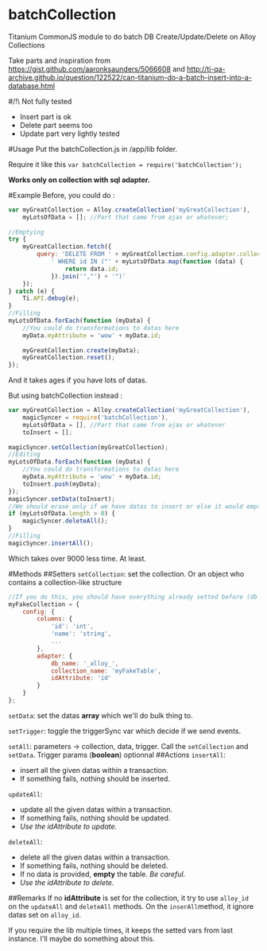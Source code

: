 # batchCollection
Titanium CommonJS module to do batch DB Create/Update/Delete on Alloy Collections

Take parts and inspiration from https://gist.github.com/aaronksaunders/5066608 and http://ti-qa-archive.github.io/question/122522/can-titanium-do-a-batch-insert-into-a-database.html

#/!\ Not fully tested 
* Insert part is ok
* Delete part seems too
* Update part very lightly tested

#Usage
Put the batchCollection.js in /app/lib folder.

Require it like this `var batchCollection = require('batchCollection');`

**Works only on collection with sql adapter.**

#Example
Before, you could do :
```javascript
var myGreatCollection = Alloy.createCollection('myGreatCollection'),
    myLotsOfData = []; //Part that came from ajax or whatever;
 
//Emptying
try {
    myGreatCollection.fetch({
        query: 'DELETE FROM ' + myGreatCollection.config.adapter.collection_name +
            ' WHERE id IN ("' + myLotsOfData.map(function (data) {
                return data.id;
            }).join('","') + '")'
    });
} catch (e) {
    Ti.API.debug(e);
}
//Filling
myLotsOfData.forEach(function (myData) {
    //You could do transformations to datas here
    myData.myAttribute = 'wow' + myData.id;
    
    myGreatCollection.create(myData);
    myGreatCollection.reset();
});
```
And it takes ages if you have lots of datas.

But using batchCollection instead :
```javascript
var myGreatCollection = Alloy.createCollection('myGreatCollection'),
    magicSyncer = require('batchCollection'),
    myLotsOfData = [], //Part that came from ajax or whatever
    toInsert = [];
 
magicSyncer.setCollection(myGreatCollection);
//Editing
myLotsOfData.forEach(function (myData) {
    //You could do transformations to datas here
    myData.myAttribute = 'wow' + myData.id;
    toInsert.push(myData);
});
magicSyncer.setData(toInsert);
//We should erase only if we have datas to insert or else it would empty the whole DB (by design)
if (myLotsOfData.length > 0) {
    magicSyncer.deleteAll();
}
//Filling
magicSyncer.insertAll();
```
Which takes over 9000 less time. At least.

#Methods
##Setters
`setCollection`: set the collection. Or an object who contains a collection-like structure
```javascript
//If you do this, you should have everything already setted before (db and table install)
myFakeCollection = {
    config: {
        columns: {
            'id': 'int',
            'name': 'string',
            ...
        },
        adapter: {
            db_name: '_alloy_',
            collection_name: 'myFakeTable',
            idAttribute: 'id'
        }
    }
};
```
`setData`: set the datas **array** which we'll do bulk thing to.

`setTrigger`: toggle the triggerSync var which decide if we send events.

`setAll`: parameters -> collection, data, trigger. Call the `setCollection` and `setData`. Trigger params (**boolean**) optionnal
##Actions
`insertAll`: 
* insert all the given datas within a transaction. 
* If something fails, nothing should be inserted.

`updateAll`: 
* update all the given datas within a transaction. 
* If something fails, nothing should be updated. 
* *Use the idAttribute to update.*

`deleteAll`: 
* delete all the given datas within a transaction. 
* If something fails, nothing should be deleted. 
* If no data is provided, **empty** the table. *Be careful.* 
* *Use the idAttribute to delete.*

##Remarks
If no **idAttribute** is set for the collection, it try to use `alloy_id` on the `updateAll` and `deleteAll` methods. On the `inserAll`method, it ignore datas set on `alloy_id`.

If you require the lib multiple times, it keeps the setted vars from last instance. I'll maybe do something about this.
